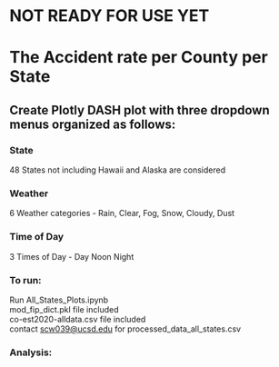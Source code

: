 # NOT READY FOR USE YET
# The Accident rate per County per State
## Create Plotly DASH plot with three dropdown menus organized as follows:  

### State 
48 States not including Hawaii and Alaska are considered  
### Weather  
6 Weather categories - Rain, Clear, Fog, Snow, Cloudy, Dust
### Time of Day  
3 Times of Day - Day Noon Night

### To run:  
Run All_States_Plots.ipynb  
mod_fip_dict.pkl file included  
co-est2020-alldata.csv file included  
contact scw039@ucsd.edu for processed_data_all_states.csv

### Analysis:
